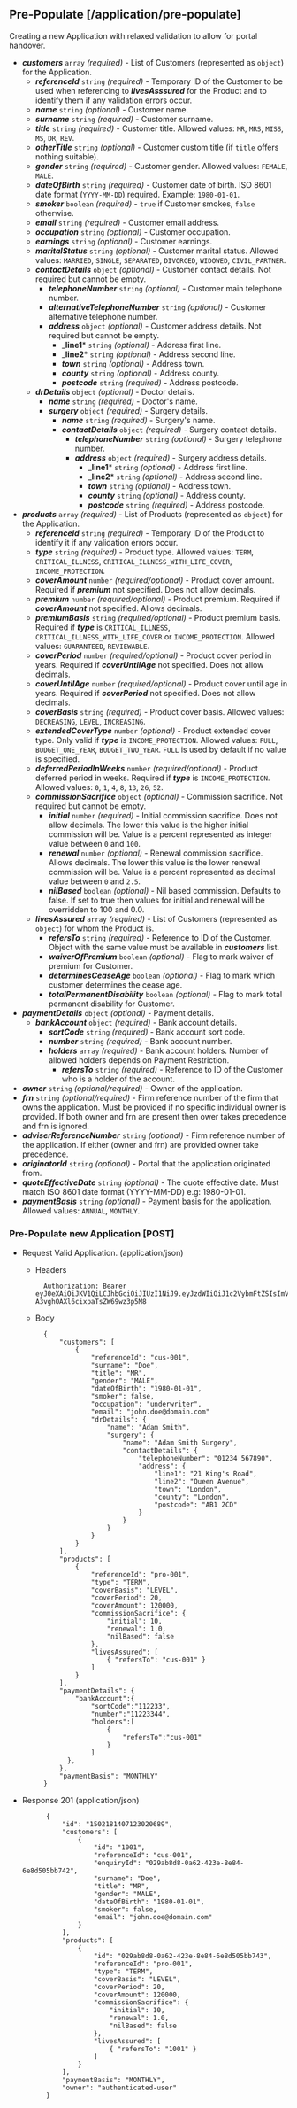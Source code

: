 ## Pre-Populate [/application/pre-populate]
Creating a new Application with relaxed validation to allow for portal handover.

- _**customers**_ `array` *(required)* - List of Customers (represented as `object`) for the Application.
    - _**referenceId**_ `string` *(required)* - Temporary ID of the Customer to be used when referencing to _**livesAsssured**_ for the Product and to identify them if any validation errors occur.
    - _**name**_ `string` *(optional)* - Customer name.
    - _**surname**_ `string` *(required)* - Customer surname.
    - _**title**_ `string` *(required)* - Customer title. Allowed values: `MR`, `MRS`, `MISS`, `MS`, `DR`, `REV`.
    - _**otherTitle**_ `string` *(optional)* - Customer custom title (if `title` offers nothing suitable).
    - _**gender**_ `string` *(required)* - Customer gender. Allowed values: `FEMALE`, `MALE`.
    - _**dateOfBirth**_ `string` *(required)* - Customer date of birth. ISO 8601 date format (`YYYY-MM-DD`) required. Example: `1980-01-01`.
    - _**smoker**_ `boolean` *(required)* - `true` if Customer smokes, `false` otherwise.
    - _**email**_ `string` *(required)* - Customer email address.
    - _**occupation**_ `string` *(optional)* - Customer occupation.
    - _**earnings**_ `string` *(optional)* - Customer earnings.
    - _**maritalStatus**_ `string` *(optional)* - Customer marital status. Allowed values: `MARRIED`, `SINGLE`, `SEPARATED`, `DIVORCED`, `WIDOWED`, `CIVIL_PARTNER`.
    - _**contactDetails**_ `object` *(optional)* - Customer contact details. Not required but cannot be empty.
        - _**telephoneNumber**_ `string` *(optional)* - Customer main telephone number.
        - _**alternativeTelephoneNumber**_ `string` *(optional)* - Customer alternative telephone number.
        - _**address**_ `object` *(optional)* - Customer address details. Not required but cannot be empty.
            - _**line1*** `string` *(optional)* - Address first line.
            - _**line2*** `string` *(optional)* - Address second line.
            - _**town**_ `string` *(optional)* - Address town.
            - _**county**_ `string` *(optional)* - Address county.
            - _**postcode**_ `string` *(required)* - Address postcode.
    - _**drDetails**_ `object` *(optional)* - Doctor details.
        - _**name**_ `string` *(required)* - Doctor's name.
        - _**surgery**_ `object` *(required)* - Surgery details.
            - _**name**_ `string` *(required)* - Surgery's name.
            - _**contactDetails**_ `object` *(required)* - Surgery contact details.
                - _**telephoneNumber**_ `string` *(optional)* - Surgery telephone number.
                - _**address**_ `object` *(required)* - Surgery address details.
                    - _**line1*** `string` *(optional)* - Address first line.
                    - _**line2*** `string` *(optional)* - Address second line.
                    - _**town**_ `string` *(optional)* - Address town.
                    - _**county**_ `string` *(optional)* - Address county.
                    - _**postcode**_ `string` *(required)* - Address postcode.
- _**products**_ `array` *(required)* - List of Products (represented as `object`) for the Application.
    - _**referenceId**_ `string` *(required)* - Temporary ID of the Product to identify it if any validation errors occur.
    - _**type**_ `string` *(required)* - Product type. Allowed values: `TERM`, `CRITICAL_ILLNESS`, `CRITICAL_ILLNESS_WITH_LIFE_COVER`, `INCOME_PROTECTION`.
    - _**coverAmount**_ `number` *(required/optional)* - Product cover amount. Required if _**premium**_ not specified. Does not allow decimals.
    - _**premium**_ `number` *(required/optional)* - Product premium. Required if _**coverAmount**_ not specified. Allows decimals.
    - _**premiumBasis**_ `string` *(required/optional)* - Product premium basis. Required if _**type**_ is `CRITICAL_ILLNESS`, `CRITICAL_ILLNESS_WITH_LIFE_COVER` or `INCOME_PROTECTION`. Allowed values: `GUARANTEED`, `REVIEWABLE`.
    - _**coverPeriod**_ `number` *(required/optional)* - Product cover period in years. Required if _**coverUntilAge**_ not specified. Does not allow decimals.
    - _**coverUntilAge**_ `number` *(required/optional)* - Product cover until age in years. Required if _**coverPeriod**_ not specified.  Does not allow decimals.
    - _**coverBasis**_ `string` *(required)* - Product cover basis. Allowed values: `DECREASING`, `LEVEL`, `INCREASING`.
    - _**extendedCoverType**_ `number` *(optional)* - Product extended cover type. Only valid if _**type**_ is `INCOME_PROTECTION`. Allowed values: `FULL`, `BUDGET_ONE_YEAR`, `BUDGET_TWO_YEAR`. `FULL` is used by default if no value is specified.
    - _**deferredPeriodInWeeks**_ `number` *(required/optional)* - Product deferred period in weeks. Required if _**type**_ is `INCOME_PROTECTION`. Allowed values: `0`, `1`, `4`, `8`, `13`, `26`, `52`.
    - _**commissionSacrifice**_ `object` *(optional)* - Commission sacrifice. Not required but cannot be empty.
        - _**initial**_  `number` *(required)* - Initial commission sacrifice. Does not allow decimals. The lower this value is the higher initial commission will be. Value is a percent represented as integer value between `0` and `100`.
        - _**renewal**_  `number` *(optional)* - Renewal commission sacrifice. Allows decimals. The lower this value is the lower renewal commission will be. Value is a percent represented as decimal value between `0` and `2.5`.
        - _**nilBased**_  `boolean` *(optional)* - Nil based commission. Defaults to false. If set to true then values for initial and renewal will be overridden to 100 and 0.0.
    - _**livesAssured**_ `array` *(required)* - List of Customers (represented as `object`) for whom the Product is.
        - _**refersTo**_ `string` *(required)* - Reference to ID of the Customer. Object with the same value must be available in _**customers**_ list.
        - _**waiverOfPremium**_ `boolean` *(optional)* - Flag to mark waiver of premium for Customer.
        - _**determinesCeaseAge**_ `boolean` *(optional)* - Flag to mark which customer determines the cease age.
        - _**totalPermanentDisability**_ `boolean` *(optional)* - Flag to mark total permanent disability for Customer.
- _**paymentDetails**_ `object` *(optional)* - Payment details.
    - _**bankAccount**_ `object` *(required)* - Bank account details.
        - _**sortCode**_ `string` *(required)* - Bank account sort code.
        - _**number**_ `string` *(required)* - Bank account number.
        - _**holders**_ `array` *(required)* - Bank account holders. Number of allowed holders depends on Payment Restriction.
            - _**refersTo**_ `string` *(required)* - Reference to ID of the Customer who is a holder of the account.
- _**owner**_ `string` *(optional/required)* - Owner of the application.
- _**frn**_ `string` *(optional/required)* - Firm reference number of the firm that owns the application. Must be provided if no specific individual owner is provided. If both owner and frn are present then ower takes precedence and frn is ignored.
- _**adviserReferenceNumber**_ `string` *(optional)* - Firm reference number of the application. If either (owner and frn) are provided owner take precedence.
- _**originatorId**_ `string` *(optional)* - Portal that the application originated from.
- _**quoteEffectiveDate**_ `string` *(optional)* - The quote effective date. Must match ISO 8601 date format (YYYY-MM-DD) e.g: 1980-01-01.
- _**paymentBasis**_ `string` *(optional)* - Payment basis for the application. Allowed values: `ANNUAL`, `MONTHLY`.

### Pre-Populate new Application [POST]

+ Request Valid Application. (application/json)

    + Headers

            Authorization: Bearer eyJ0eXAiOiJKV1QiLCJhbGciOiJIUzI1NiJ9.eyJzdWIiOiJ1c2VybmFtZSIsImV4cCI6MTQyMjU0MDAzMH0.oyMYL7t57jhBvw-A3vghOAXl6cixpaTsZW69wz3p5M8

    + Body

            {
                "customers": [
                    {
                        "referenceId": "cus-001",
                        "surname": "Doe",
                        "title": "MR",
                        "gender": "MALE",
                        "dateOfBirth": "1980-01-01",
                        "smoker": false,
                        "occupation": "underwriter",
                        "email": "john.doe@domain.com"
                        "drDetails": {
                            "name": "Adam Smith",
                            "surgery": {
                                "name": "Adam Smith Surgery",
                                "contactDetails": {
                                    "telephoneNumber": "01234 567890",
                                    "address": {
                                        "line1": "21 King's Road",
                                        "line2": "Queen Avenue",
                                        "town": "London",
                                        "county": "London",
                                        "postcode": "AB1 2CD"
                                    }
                                }
                            }
                        }
                    }
                ],
                "products": [
                    {
                        "referenceId": "pro-001",
                        "type": "TERM",
                        "coverBasis": "LEVEL",
                        "coverPeriod": 20,
                        "coverAmount": 120000,
                        "commissionSacrifice": {
                            "initial": 10,
                            "renewal": 1.0,
                            "nilBased": false
                        },
                        "livesAssured": [
                            { "refersTo": "cus-001" }
                        ]
                    }
                ],
                "paymentDetails": {
                    "bankAccount":{
                        "sortCode":"112233",
                        "number":"11223344",
                        "holders":[
                            {
                                "refersTo":"cus-001"
                            }
                        ]
                  },
                },
                "paymentBasis": "MONTHLY"
            }

+ Response 201 (application/json)

            {
                "id": "1502181407123020689",
                "customers": [
                    {
                        "id": "1001",
                        "referenceId": "cus-001",
                        "enquiryId": "029ab8d8-0a62-423e-8e84-6e8d505bb742",
                        "surname": "Doe",
                        "title": "MR",
                        "gender": "MALE",
                        "dateOfBirth": "1980-01-01",
                        "smoker": false,
                        "email": "john.doe@domain.com"
                    }
                ],
                "products": [
                    {
                        "id": "029ab8d8-0a62-423e-8e84-6e8d505bb743",
                        "referenceId": "pro-001",
                        "type": "TERM",
                        "coverBasis": "LEVEL",
                        "coverPeriod": 20,
                        "coverAmount": 120000,
                        "commissionSacrifice": {
                            "initial": 10,
                            "renewal": 1.0,
                            "nilBased": false
                        },
                        "livesAssured": [
                            { "refersTo": "1001" }
                        ]
                    }
                ],
                "paymentBasis": "MONTHLY",
                "owner": "authenticated-user"
            }
